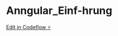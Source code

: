 # Anngular_Einf-hrung

[Edit in Codeflow ⚡️](https://stackblitz.com/~/github.com/Barnie3112/Anngular_Einf-hrung)